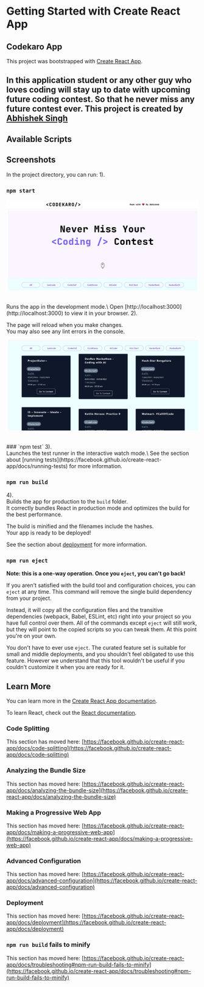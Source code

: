 # Getting Started with Create React App
## Codekaro App
This project was bootstrapped with [Create React App](https://github.com/facebook/create-react-app).
## In this application student or any other guy who loves coding will stay up to date with upcoming future coding contest. So that he never miss any future contest ever. This project is created by <a href="https://github.com/Abh1shekSingh">Abhishek Singh</a>

## Available Scripts
## Screenshots

In the project directory, you can run:
1). <br />
### `npm start`
<p align="center">
    <img src="https://github.com/Abh1shekSingh/Ace-The-FrontEnd/blob/CodeKaro/Codekaro/demo1.JPG">
</p><br />
Runs the app in the development mode.\
Open [http://localhost:3000](http://localhost:3000) to view it in your browser.
2). <br />

The page will reload when you make changes.\
You may also see any lint errors in the console.
<p align="center">
    <img src="https://github.com/Abh1shekSingh/Ace-The-FrontEnd/blob/CodeKaro/Codekaro/demo2.JPG">
</p><br />
### `npm test`
3). <br />
Launches the test runner in the interactive watch mode.\
See the section about [running tests](https://facebook.github.io/create-react-app/docs/running-tests) for more information.

### `npm run build`
4). <br />
Builds the app for production to the `build` folder.\
It correctly bundles React in production mode and optimizes the build for the best performance.

The build is minified and the filenames include the hashes.\
Your app is ready to be deployed!

See the section about [deployment](https://facebook.github.io/create-react-app/docs/deployment) for more information.

### `npm run eject`

**Note: this is a one-way operation. Once you `eject`, you can't go back!**

If you aren't satisfied with the build tool and configuration choices, you can `eject` at any time. This command will remove the single build dependency from your project.

Instead, it will copy all the configuration files and the transitive dependencies (webpack, Babel, ESLint, etc) right into your project so you have full control over them. All of the commands except `eject` will still work, but they will point to the copied scripts so you can tweak them. At this point you're on your own.

You don't have to ever use `eject`. The curated feature set is suitable for small and middle deployments, and you shouldn't feel obligated to use this feature. However we understand that this tool wouldn't be useful if you couldn't customize it when you are ready for it.

## Learn More

You can learn more in the [Create React App documentation](https://facebook.github.io/create-react-app/docs/getting-started).

To learn React, check out the [React documentation](https://reactjs.org/).

### Code Splitting

This section has moved here: [https://facebook.github.io/create-react-app/docs/code-splitting](https://facebook.github.io/create-react-app/docs/code-splitting)

### Analyzing the Bundle Size

This section has moved here: [https://facebook.github.io/create-react-app/docs/analyzing-the-bundle-size](https://facebook.github.io/create-react-app/docs/analyzing-the-bundle-size)

### Making a Progressive Web App

This section has moved here: [https://facebook.github.io/create-react-app/docs/making-a-progressive-web-app](https://facebook.github.io/create-react-app/docs/making-a-progressive-web-app)

### Advanced Configuration

This section has moved here: [https://facebook.github.io/create-react-app/docs/advanced-configuration](https://facebook.github.io/create-react-app/docs/advanced-configuration)

### Deployment

This section has moved here: [https://facebook.github.io/create-react-app/docs/deployment](https://facebook.github.io/create-react-app/docs/deployment)

### `npm run build` fails to minify

This section has moved here: [https://facebook.github.io/create-react-app/docs/troubleshooting#npm-run-build-fails-to-minify](https://facebook.github.io/create-react-app/docs/troubleshooting#npm-run-build-fails-to-minify)
